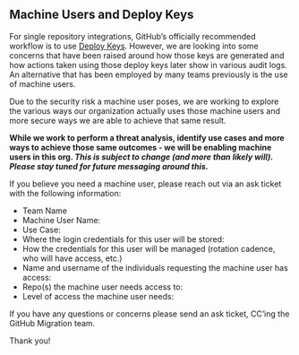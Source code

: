 ## Machine Users and Deploy Keys

For single repository integrations, GitHub’s officially recommended workflow is to use [Deploy Keys](https://developer.github.com/v3/guides/managing-deploy-keys/#deploy-keys).  However, we are looking into some concerns that have been raised around how those keys are generated and how actions taken using those deploy keys later show in various audit logs.  An alternative that has been employed by many teams previously is the use of machine users. 

Due to the security risk a machine user poses, we are working to explore the various ways our organization actually uses those machine users and more secure ways we are able to achieve that same result.

**While we work to perform a threat analysis, identify use cases and more ways to achieve those same outcomes - we will be enabling machine users in this org.  _This is subject to change (and more than likely will).  Please stay tuned for future messaging around this._** 

If you believe you need a machine user, please reach out via an ask ticket with the following information: 

* Team Name 
* Machine User Name: 
* Use Case:
* Where the login credentials for this user will be stored: 
* How the credentials for this user will be managed (rotation cadence, who will have access, etc.) 
* Name and username of the individuals requesting the machine user has access: 
* Repo(s) the machine user needs access to: 
* Level of access the machine user needs: 


If you have any questions or concerns please send an ask ticket, CC’ing the GitHub Migration team. 

Thank you! 
